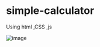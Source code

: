 # simple-calculator

Using html ,CSS ,js

![image](https://github.com/Nitin667/simple-calculator/assets/74631112/e3adcd53-8d59-4e0e-bfe3-b409f054c786)
